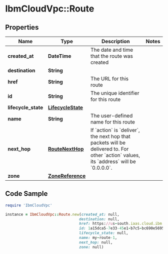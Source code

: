 # IbmCloudVpc::Route

## Properties

Name | Type | Description | Notes
------------ | ------------- | ------------- | -------------
**created_at** | **DateTime** | The date and time that the route was created | 
**destination** | **String** |  | 
**href** | **String** | The URL for this route | 
**id** | **String** | The unique identifier for this route | 
**lifecycle_state** | [**LifecycleState**](LifecycleState.md) |  | 
**name** | **String** | The user-defined name for this route | 
**next_hop** | [**RouteNextHop**](RouteNextHop.md) | If &#x60;action&#x60; is &#x60;deliver&#x60;, the next hop that packets will be delivered to.  For other &#x60;action&#x60; values, its &#x60;address&#x60; will be &#x60;0.0.0.0&#x60;. | 
**zone** | [**ZoneReference**](ZoneReference.md) |  | 

## Code Sample

```ruby
require 'IbmCloudVpc'

instance = IbmCloudVpc::Route.new(created_at: null,
                                 destination: null,
                                 href: https://us-south.iaas.cloud.ibm.com/v1/vpcs/8e454ead-0db7-48ac-9a8b-2698d8c470a7/routes/1a15dca5-7e33-45e1-b7c5-bc690e569531,
                                 id: 1a15dca5-7e33-45e1-b7c5-bc690e569531,
                                 lifecycle_state: null,
                                 name: my-route-1,
                                 next_hop: null,
                                 zone: null)
```


